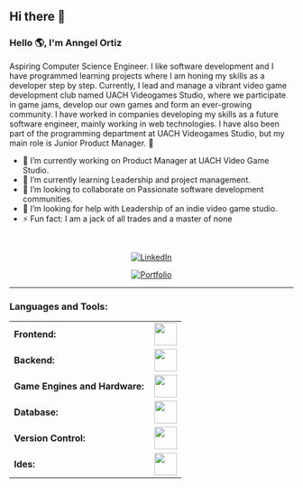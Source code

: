 ## Hi there 👋

<!--
**Anngel-o/Anngel-o** is a ✨ _special_ ✨ repository because its `README.md` (this file) appears on your GitHub profile.
-->
<link rel="stylesheet" type='text/css' href="https://cdn.jsdelivr.net/gh/devicons/devicon@latest/devicon.min.css" />

### Hello 🌎, I'm Anngel Ortiz

Aspiring Computer Science Engineer. I like software development and I have programmed learning projects where I am honing my skills as a developer step by step. Currently, I lead and manage a vibrant video game development club named UACH Videogames Studio, where we participate in game jams, develop our own games and form an ever-growing community. I have worked in companies developing my skills as a future software engineer, mainly working in web technologies. I have also been part of the programming department at UACH Videogames Studio, but my main role is Junior Product Manager. 🚀


- 🔭 I’m currently working on Product Manager at UACH Video Game Studio.
- 🌱 I’m currently learning Leadership and project management.
- 👯 I’m looking to collaborate on Passionate software development communities.
- 🤔 I’m looking for help with Leadership of an indie video game studio.
- ⚡ Fun fact: I am a jack of all trades and a master of none

<br>
<p align="center">
  <a href="https://www.linkedin.com/in/anngel-ortiz-175910283/" target="_blank">
    <img src="https://img.shields.io/badge/Connect-LinkedIn-blue?style=for-the-badge&logo=linkedin" alt="LinkedIn">
  </a>
</p>

<p align="center">
  <a href="https://anngel-o.github.io/Portafolio-AO/" target="_blank">
    <img src="https://img.shields.io/badge/Visit-Portfolio-orange?style=for-the-badge&logo=web" alt="Portfolio">
  </a>
</p>


------


<h3 align="left">Languages and Tools:</h3>
<table>
    <tr>
        <td style="font-weight: bold; padding-right: 10px; vertical-align: center;">Frontend:</td>
        <td><img height="40" src="https://skillicons.dev/icons?i=html,css,js,react,bootstrap,figma"/></td>
    </tr>
    <tr>
        <td style="font-weight: bold; padding-right: 10px; vertical-align: center; border: none;">Backend:</td>
        <td><img height="40" src="https://skillicons.dev/icons?i=java,spring,python,nodejs"/></td>
    </tr>
    <tr>
        <td style="font-weight: bold; padding-right: 10px; vertical-align: center; border: none;">Game Engines and Hardware:</td>
        <td><img height="40" src="https://skillicons.dev/icons?i=unity,cs,arduino"/></td>
    </tr>
    <tr>
        <td style="font-weight: bold; padding-right: 10px; vertical-align: center; border: none;">Database:</td>
        <td><img height="40" src="https://skillicons.dev/icons?i=mysql,postgresql,mongodb"/></td>
    </tr>
    <tr>
        <td style="font-weight: bold; padding-right: 10px; vertical-align: center; border: none;">Version Control:</td>
        <td><img height="40" src="https://skillicons.dev/icons?i=git,github,gitlab"/></td>
    </tr>
<!--     <tr>
        <td style="font-weight: bold; padding-right: 10px; vertical-align: center; border: none;">DevOps:</td>
        <td><img height="40" src="https://skillicons.dev/icons?i=docker,githubactions,gitlarun"/></td>
    </tr> -->
    <tr>
        <td style="font-weight: bold; padding-right: 10px; vertical-align: center; border: none;">Ides:</td>
        <td><img height="40" src="https://skillicons.dev/icons?i=vscode,visualstudio,colab"/></td>
    </tr>
<!--     <tr>
        <td style="font-weight: bold; padding-right: 10px; vertical-align: center; border: none;">Operating Systems:</td>
        <td><img height="40" src="https://skillicons.dev/icons?i=windows,ubuntu"/></td>
    </tr> -->
</table>

